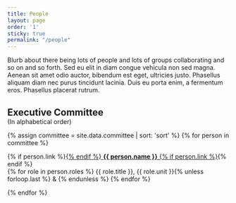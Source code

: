 ```yaml
---
title: People
layout: page
order: '1'
sticky: true
permalink: "/people"
---
```

Blurb about there being lots of people and lots of groups collaborating and so on and so forth. Sed eu elit in diam congue vehicula non sed magna. Aenean sit amet odio auctor, bibendum est eget, ultricies justo. Phasellus aliquam diam nec purus tincidunt lacinia. Duis eu porta enim, a fermentum eros. Phasellus placerat rutrum.

<h2 style="margin-bottom:0">Executive Committee</h2>
(In alphabetical order)

{% assign committee = site.data.committee | sort: 'sort' %}
{% for person in committee %}
<p>
  {% if person.link %}<a href="{{ person.link | absolute_url }}">{% endif %}
    <b>{{ person.name }}</b>
  {% if person.link %}</a>{% endif %}<br>
  {% for role in person.roles %}
    {{ role.title }}, {{ role.unit }}{% unless forloop.last %} & {% endunless %}
  {% endfor %}
</p>
{% endfor %}
